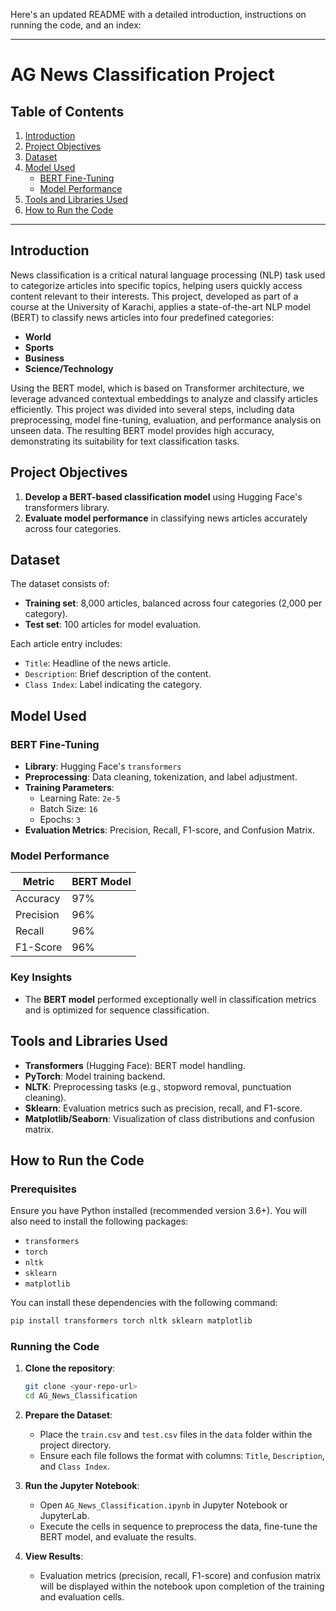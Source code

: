 Here's an updated README with a detailed introduction, instructions on running the code, and an index:

---

# AG News Classification Project

## Table of Contents
1. [Introduction](#introduction)
2. [Project Objectives](#project-objectives)
3. [Dataset](#dataset)
4. [Model Used](#model-used)
   - [BERT Fine-Tuning](#bert-fine-tuning)
   - [Model Performance](#model-performance)
5. [Tools and Libraries Used](#tools-and-libraries-used)
6. [How to Run the Code](#how-to-run-the-code)

---

## Introduction
News classification is a critical natural language processing (NLP) task used to categorize articles into specific topics, helping users quickly access content relevant to their interests. This project, developed as part of a course at the University of Karachi, applies a state-of-the-art NLP model (BERT) to classify news articles into four predefined categories:
- **World**
- **Sports**
- **Business**
- **Science/Technology**

Using the BERT model, which is based on Transformer architecture, we leverage advanced contextual embeddings to analyze and classify articles efficiently. This project was divided into several steps, including data preprocessing, model fine-tuning, evaluation, and performance analysis on unseen data. The resulting BERT model provides high accuracy, demonstrating its suitability for text classification tasks.

## Project Objectives
1. **Develop a BERT-based classification model** using Hugging Face's transformers library.
2. **Evaluate model performance** in classifying news articles accurately across four categories.

## Dataset
The dataset consists of:
- **Training set**: 8,000 articles, balanced across four categories (2,000 per category).
- **Test set**: 100 articles for model evaluation.

Each article entry includes:
- `Title`: Headline of the news article.
- `Description`: Brief description of the content.
- `Class Index`: Label indicating the category.

## Model Used

### BERT Fine-Tuning
- **Library**: Hugging Face's `transformers`
- **Preprocessing**: Data cleaning, tokenization, and label adjustment.
- **Training Parameters**:
  - Learning Rate: `2e-5`
  - Batch Size: `16`
  - Epochs: `3`
- **Evaluation Metrics**: Precision, Recall, F1-score, and Confusion Matrix.

### Model Performance
| Metric     | BERT Model |
|------------|------------|
| Accuracy   | 97%        |
| Precision  | 96%        |
| Recall     | 96%        |
| F1-Score   | 96%        |

### Key Insights
- The **BERT model** performed exceptionally well in classification metrics and is optimized for sequence classification.

## Tools and Libraries Used
- **Transformers** (Hugging Face): BERT model handling.
- **PyTorch**: Model training backend.
- **NLTK**: Preprocessing tasks (e.g., stopword removal, punctuation cleaning).
- **Sklearn**: Evaluation metrics such as precision, recall, and F1-score.
- **Matplotlib/Seaborn**: Visualization of class distributions and confusion matrix.

## How to Run the Code

### Prerequisites
Ensure you have Python installed (recommended version 3.6+). You will also need to install the following packages:
- `transformers`
- `torch`
- `nltk`
- `sklearn`
- `matplotlib`

You can install these dependencies with the following command:

```bash
pip install transformers torch nltk sklearn matplotlib
```

### Running the Code
1. **Clone the repository**:
   ```bash
   git clone <your-repo-url>
   cd AG_News_Classification
   ```

2. **Prepare the Dataset**:
   - Place the `train.csv` and `test.csv` files in the `data` folder within the project directory.
   - Ensure each file follows the format with columns: `Title`, `Description`, and `Class Index`.

3. **Run the Jupyter Notebook**:
   - Open `AG_News_Classification.ipynb` in Jupyter Notebook or JupyterLab.
   - Execute the cells in sequence to preprocess the data, fine-tune the BERT model, and evaluate the results.

4. **View Results**:
   - Evaluation metrics (precision, recall, F1-score) and confusion matrix will be displayed within the notebook upon completion of the training and evaluation cells.

